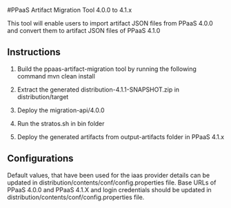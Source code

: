 
#PPaaS Artifact Migration Tool 4.0.0 to 4.1.x

This tool will enable users to import artifact JSON files from PPaaS 4.0.0 and convert them to artifact JSON files of PPaaS 4.1.0

## Instructions

1. Build the ppaas-artifact-migration tool by running the following command mvn clean install

2. Extract the generated distribution-4.1.1-SNAPSHOT.zip in distribution/target

3. Deploy the migration-api/4.0.0
3. Run the stratos.sh in bin folder

4. Deploy the generated artifacts from output-artifacts folder in PPaaS 4.1.x

## Configurations

Default values, that have been used for the iaas provider details can be updated in distribution/contents/conf/config.properties file.
Base URLs of PPaaS 4.0.0 and PPaaS 4.1.X and login credentials should be updated in distribution/contents/conf/config.properties file.